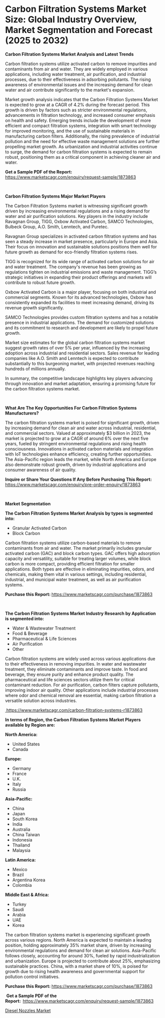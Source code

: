 <p><h1>Carbon Filtration Systems Market Size: Global Industry Overview, Market Segmentation and Forecast (2025 to 2032)</h1></p><p><strong>Carbon Filtration Systems Market Analysis and Latest Trends</strong></p>
<p><p>Carbon filtration systems utilize activated carbon to remove impurities and contaminants from air and water. They are widely employed in various applications, including water treatment, air purification, and industrial processes, due to their effectiveness in adsorbing pollutants. The rising awareness of environmental issues and the increasing demand for clean water and air contribute significantly to the market's expansion.</p><p>Market growth analysis indicates that the Carbon Filtration Systems Market is expected to grow at a CAGR of 4.2% during the forecast period. This growth is driven by factors such as stricter environmental regulations, advancements in filtration technology, and increased consumer emphasis on health and safety. Emerging trends include the development of more efficient and compact filtration systems, integration with smart technology for improved monitoring, and the use of sustainable materials in manufacturing carbon filters. Additionally, the rising prevalence of industrial pollution and the need for effective waste management solutions are further propelling market growth. As urbanization and industrial activities continue to surge, the demand for carbon filtration systems is expected to remain robust, positioning them as a critical component in achieving cleaner air and water.</p></p>
<p><strong>Get a Sample PDF of the Report:&nbsp;</strong> <a href="https://www.marketscagr.com/enquiry/request-sample/1873863?utm_campaign=3442&utm_medium=2&utm_source=Github&utm_content=ia&utm_term=08042025&utm_id=carbon-filtration-systems">https://www.marketscagr.com/enquiry/request-sample/1873863</a></p>
<p>&nbsp;</p>
<p><strong>Carbon Filtration Systems Major Market Players</strong></p>
<p><p>The Carbon Filtration Systems market is witnessing significant growth driven by increasing environmental regulations and a rising demand for water and air purification solutions. Key players in the industry include Ravagnan Group, TIGG, Oxbow Activated Carbon, SAMCO Technologies, Bulbeck Group, A.O. Smith, Lenntech, and Puretec.</p><p>Ravagnan Group specializes in activated carbon filtration systems and has seen a steady increase in market presence, particularly in Europe and Asia. Their focus on innovation and sustainable solutions positions them well for future growth as demand for eco-friendly filtration systems rises.</p><p>TIGG is recognized for its wide range of activated carbon solutions for air and water treatment. The company's revenue has been growing as regulations tighten on industrial emissions and waste management. TIGG’s strategic initiatives in expanding their product offerings and markets will contribute to robust future growth.</p><p>Oxbow Activated Carbon is a major player, focusing on both industrial and commercial segments. Known for its advanced technologies, Oxbow has consistently expanded its facilities to meet increasing demand, driving its revenue growth significantly.</p><p>SAMCO Technologies provides custom filtration systems and has a notable presence in industrial applications. The demand for customized solutions and its commitment to research and development are likely to propel future growth.</p><p>Market size estimates for the global carbon filtration systems market suggest growth rates of over 5% per year, influenced by the increasing adoption across industrial and residential sectors. Sales revenue for leading companies like A.O. Smith and Lenntech is expected to contribute substantially to this burgeoning market, with projected revenues reaching hundreds of millions annually.</p><p>In summary, the competitive landscape highlights key players advancing through innovation and market adaptation, ensuring a promising future for the carbon filtration systems market.</p></p>
<p>&nbsp;</p>
<p><strong>What Are The Key Opportunities For Carbon Filtration Systems Manufacturers?</strong></p>
<p><p>The carbon filtration systems market is poised for significant growth, driven by increasing demand for clean air and water across industrial, residential, and commercial sectors. Valued at approximately $3 billion in 2023, the market is projected to grow at a CAGR of around 6% over the next five years, fueled by stringent environmental regulations and rising health consciousness. Innovations in activated carbon materials and integration with IoT technologies enhance efficiency, creating further opportunities. The Asia-Pacific region leads the market, while North America and Europe also demonstrate robust growth, driven by industrial applications and consumer awareness of air quality.</p></p>
<p><strong>Inquire or Share Your Questions If Any Before Purchasing This Report:</strong> <a href="https://www.marketscagr.com/enquiry/pre-order-enquiry/1873863?utm_campaign=3442&utm_medium=2&utm_source=Github&utm_content=ia&utm_term=08042025&utm_id=carbon-filtration-systems">https://www.marketscagr.com/enquiry/pre-order-enquiry/1873863</a></p>
<p>&nbsp;</p>
<p><strong>Market Segmentation</strong></p>
<p><strong>The Carbon Filtration Systems Market Analysis by types is segmented into:</strong></p>
<p><ul><li>Granular Activated Carbon</li><li>Block Carbon</li></ul></p>
<p><p>Carbon filtration systems utilize carbon-based materials to remove contaminants from air and water. The market primarily includes granular activated carbon (GAC) and block carbon types. GAC offers high adsorption capacity and versatility, suitable for treating larger volumes, while block carbon is more compact, providing efficient filtration for smaller applications. Both types are effective in eliminating impurities, odors, and chemicals, making them vital in various settings, including residential, industrial, and municipal water treatment, as well as air purification systems.</p></p>
<p><strong>Purchase this Report:&nbsp;</strong><a href="https://www.marketscagr.com/purchase/1873863?utm_campaign=3442&utm_medium=2&utm_source=Github&utm_content=ia&utm_term=08042025&utm_id=carbon-filtration-systems">https://www.marketscagr.com/purchase/1873863</a></p>
<p>&nbsp;</p>
<p><strong>The Carbon Filtration Systems Market Industry Research by Application is segmented into:</strong></p>
<p><ul><li>Water & Wastewater Treatment</li><li>Food & Beverage</li><li>Pharmaceutical & Life Sciences</li><li>Air Purification</li><li>Other</li></ul></p>
<p><p>Carbon filtration systems are widely used across various applications due to their effectiveness in removing impurities. In water and wastewater treatment, they eliminate contaminants and improve taste. In food and beverage, they ensure purity and enhance product quality. The pharmaceutical and life sciences sectors utilize them for critical contaminant reduction. For air purification, carbon filters capture pollutants, improving indoor air quality. Other applications include industrial processes where odor and chemical removal are essential, making carbon filtration a versatile solution across industries.</p></p>
<p><a href="https://www.marketscagr.com/carbon-filtration-systems-r1873863?utm_campaign=3442&utm_medium=2&utm_source=Github&utm_content=ia&utm_term=08042025&utm_id=carbon-filtration-systems">&nbsp;https://www.marketscagr.com/carbon-filtration-systems-r1873863</a></p>
<p><strong>In terms of Region, the Carbon Filtration Systems Market Players available by Region are:</strong></p>
<p>
    <p> <strong> North America: </strong>
        <ul>
            <li>United States</li>
            <li>Canada</li>
        </ul>
        </p> 
    <p> <strong> Europe: </strong>
        <ul>
            <li>Germany</li>
            <li>France</li>
            <li>U.K.</li>
            <li>Italy</li>
            <li>Russia</li>
        </ul>
        </p> 
    <p> <strong> Asia-Pacific: </strong>
        <ul>
            <li>China</li>
            <li>Japan</li>
            <li>South Korea</li>
            <li>India</li>
            <li>Australia</li>
            <li>China Taiwan</li>
            <li>Indonesia</li>
            <li>Thailand</li>
            <li>Malaysia</li>
        </ul>
        </p> 
    <p> <strong> Latin America: </strong>
        <ul>
            <li>Mexico</li>
            <li>Brazil</li>
            <li>Argentina Korea</li>
            <li>Colombia</li>
        </ul>
        </p> 
    <p> <strong> Middle East & Africa: </strong>
        <ul>
            <li>Turkey</li>
            <li>Saudi</li>
            <li>Arabia</li>
            <li>UAE</li>
            <li>Korea</li>
        </ul>
    </p>
    </p>
<p><p>The carbon filtration systems market is experiencing significant growth across various regions. North America is expected to maintain a leading position, holding approximately 35% market share, driven by increasing environmental regulations and demand for clean air solutions. Asia-Pacific follows closely, accounting for around 30%, fueled by rapid industrialization and urbanization. Europe is projected to contribute about 25%, emphasizing sustainable practices. China, with a market share of 10%, is poised for growth due to rising health awareness and governmental support for pollution control initiatives.</p></p>
<p><strong>Purchase this Report: </strong><a href="https://www.marketscagr.com/purchase/1873863?utm_campaign=3442&utm_medium=2&utm_source=Github&utm_content=ia&utm_term=08042025&utm_id=carbon-filtration-systems">https://www.marketscagr.com/purchase/1873863</a></p>
<p>&nbsp;<strong>Get a Sample PDF of the Report:&nbsp;&nbsp;</strong><a href="https://www.marketscagr.com/enquiry/request-sample/1873863?utm_campaign=3442&utm_medium=2&utm_source=Github&utm_content=ia&utm_term=08042025&utm_id=carbon-filtration-systems">https://www.marketscagr.com/enquiry/request-sample/1873863</a></p>
<p><strong></strong></p>
<p><p><a href="https://github.com/forgazerbyjt/Market-Research-Report-List-1/blob/main/diesel-nozzles-market.md?utm_campaign=3442&utm_medium=2&utm_source=Github&utm_content=ia&utm_term=08042025&utm_id=carbon-filtration-systems">Diesel Nozzles Market</a></p></p>
